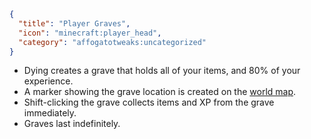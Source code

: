 ```json
{
  "title": "Player Graves",
  "icon": "minecraft:player_head",
  "category": "affogatotweaks:uncategorized"
}
```

- Dying creates a grave that holds all of your items, and 80% of your experience.
- A marker showing the grave location is created on the [world map](^affogatotweaks:navigation/world_map).
- Shift-clicking the grave collects items and XP from the grave immediately.
- Graves last indefinitely.
